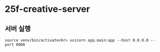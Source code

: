 # 25f-creative-server

## 서버 실행
`source venv/bin/activate<br>
uvicorn app.main:app --host 0.0.0.0 --port 8000`
